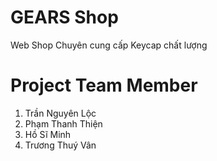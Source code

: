 # GEARS Shop
Web Shop Chuyên cung cấp Keycap chất lượng

# Project Team Member
1. Trần Nguyên Lộc
2. Phạm Thanh Thiện
3. Hồ Sĩ Minh
4. Trương Thuý Vân
